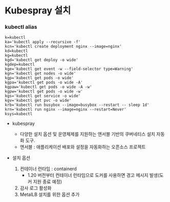 # Kubespray 설치

### kubectl alias
```
k=kubectl
ka='kubectl apply --recursive -f'
kcn='kubectl create deployment nginx --image=nginx'
kd=kubectl
kg=kubectl
kgd='kubectl get deploy -o wide'
kgdep=kubectl
kge='kubectl get event -w --field-selector type=Warning'
kgn='kubectl get nodes -o wide'
kgp='kubectl get pods -o wide'
kgpa='kubectl get pods -o wide -A'
kgpaw='kubectl get pods -o wide -A -w'
kgpw='kubectl get pods -o wide -w'
kgs='kubectl get service -o wide'
kgv='kubectl get pvc -o wide'
krb='kubectl run busybox --image=busybox --restart -- sleep 1d'
krn='kubectl run nginx --image=nginx --restart=Never'
ksys=kubectl
```

- kubespray
  - 다양한 설치 옵션 및 운영체제를 지원하는 앤서블 기반의 쿠버네티스 설치 자동화 도구.
  - 앤서블 : 애플리케이션 배포와 설정을 자동화하는 오픈소스 프로젝트
  

- 설치 옵션
  1. 컨테이너 런타임 : containerd
     - 1.20 버전부터 컨테이너 런타임으로 도커를 사용하면 경고 메시지 발생(도커 지원 종료 예정)
  2. 감사 로그 활성화
  3. MetalLB 설치를 위한 옵션 추가